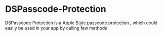 DSPasscode-Protection
=====================

DSPasscode Protection is a Apple Style passcode protection , which could easily be used in your app by calling few methods
